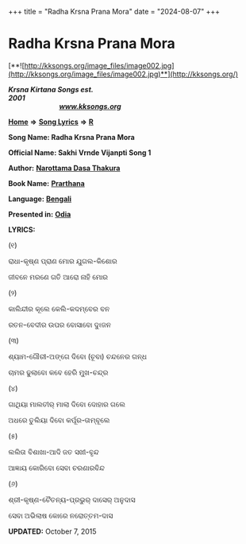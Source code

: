 +++
title = "Radha Krsna Prana Mora"
date = "2024-08-07"
+++

# Radha Krsna Prana Mora
[**![http://kksongs.org/image_files/image002.jpg](http://kksongs.org/image_files/image002.jpg)**](http://kksongs.org/)

**_Krsna Kirtana Songs est. 2001_**                                                                                                                                                 **_www.kksongs.org_**

**[Home](http://kksongs.org/)** **⇒** **[Song Lyrics](http://kksongs.org/lyrics.html)** **⇒** **[R](http://kksongs.org/songs/song_r.html)**

**Song Name: Radha Krsna Prana Mora**

**Official Name: Sakhi Vrnde Vijanpti Song 1**

**Author:** [**Narottama Dasa Thakura**](http://kksongs.org/authors/list/narottama.html)

**Book Name:** [**Prarthana**](http://kksongs.org/authors/literature/prarthana.html)

**Language:** [**Bengali**](http://kksongs.org/language/list/bengali.html)

**Presented in:** [**Odia**](http://kksongs.org/unicode/odia.html) 

**LYRICS:**

(୧)

ରାଧା\-କୃଷ୍ଣ ପ୍ରାଣ ମୋର ଯୁଗଲ\-କିଶୋର

ଜୀବନେ ମରଣେ ଗତି ଆରୋ ନାହି ମୋର

(୨)

କାଲିନ୍ଦୀର କୂଲେ କେଲି\-କଦମ୍ବେର ବନ

ରତନ\-ବେଦୀର ଉପର ବୋସାବୋ ଦୁଽଜନ

(୩)

ଶ୍ୟାମ\-ଗୌରୀ\-ଅଙ୍ଗେ ଦିବୋ (ଚୂବା) ଚନ୍ଦନେର ଗନ୍ଧ

ଚାମର ଢୁଲାବୋ କବେ ହେରି ମୁଖ\-ଚନ୍ଦ୍ର

(୪)

ଗାଥିୟା ମାଲତୀର୍ ମାଲା ଦିବୋ ଦୋହାର ଗଲେ

ଅଧରେ ତୁଲିୟା ଦିବୋ କର୍ପୂର\-ତାମ୍ବୂଲେ

(୫)

ଲଲିତା ବିଶାଖା\-ଆଦି ଜତ ସଖୀ\-ବୃନ୍ଦ

ଆଜ୍ଞାୟ କୋରିବୋ ସେବା ଚରଣାରବିନ୍ଦ

(୬)

ଶ୍ରୀ\-କୃଷ୍ଣ\-ଚୈତନ୍ୟ\-ପ୍ରଭୁର୍ ଦାସେର୍ ଅନୁଦାସ

ସେବା ଅଭିଲାଷ କୋରେ ନରୋତ୍ତମ\-ଦାସ

**UPDATED:** October 7, 2015